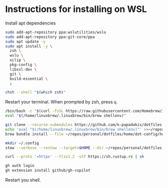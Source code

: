 # Instructions for installing on WSL

Install apt dependencies

```bash
sudo add-apt-repository ppa:wslutilities/wslu
sudo add-apt-repository ppa:git-core/ppa
sudo apt update -y
sudo apt install -y \
  zsh \
  wslu \
  xclip \
  pkg-config \
  libssl-dev \
  git \
  build-essential \
  ;

chsh --shell "$(which zsh)"
```

Restart your terminal. When prompted by zsh, press `q`.

```bash
/bin/bash -c "$(curl -fsSL https://raw.githubusercontent.com/Homebrew/install/HEAD/install.sh)"
eval "$(/home/linuxbrew/.linuxbrew/bin/brew shellenv)"

git clone --recurse-submodules https://github.com/k-papadakis/dotfiles ~/repos/personal/dotfiles
echo 'eval "$(/home/linuxbrew/.linuxbrew/bin/brew shellenv)"' >>~/repos/personal/dotfiles/home/dot-config/zsh/.zprofile
brew bundle install --file ~/repos/personal/dotfiles/home/dot-config/homebrew/Brewfile

mkdir ~/.config
stow --verbose --restow --target=$HOME --dir ~/repos/personal/dotfiles --dotfiles home

curl --proto '=https' --tlsv1.2 -sSf https://sh.rustup.rs | sh

gh auth login
gh extension install github/gh-copilot
```

Restart you shell.

